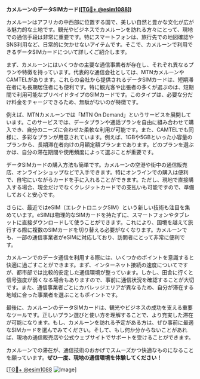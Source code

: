 **カメルーンのデータSIMカード([[TG💪+ @esim1088](https://t.me/s/esim1088)])**

カメルーンはアフリカの中西部に位置する国で、美しい自然と豊かな文化が広がる魅力的な土地です。観光やビジネスでカメルーンを訪れる方々にとって、現地での通信手段は非常に重要です。特にスマートフォンは、旅行先での地図確認やSNS利用など、日常的に欠かせないアイテムです。そこで、カメルーンで利用できるデータSIMカードについて詳しくご紹介します。

まず、カメルーンにはいくつかの主要な通信事業者が存在し、それぞれ異なるプランや特徴を持っています。代表的な通信会社としては、MTNカメルーンやCAMTELがあります。これらの会社から提供されるデータSIMカードは、短期滞在者にも長期居住者にも便利です。特に観光客や出張者の多くが選ぶのは、短期間で利用可能なプリペイドタイプのSIMカードです。このタイプは、必要な分だけ料金をチャージできるため、無駄がないのが特徴です。

例えば、MTNカメルーンでは「MTN On Demand」というサービスを展開しています。このサービスでは、データプランや通話プランを自由に組み合わせて購入でき、自分のニーズに合わせた柔軟な利用が可能です。また、CAMTELでも同様に、多彩なプランが用意されています。例えば、1GBや5GBといった小容量のプランから、長期滞在者向けの月額定額プランまであります。どのプランを選ぶかは、自分の滞在期間や使用頻度によって選ぶことが重要です。

データSIMカードの購入方法も簡単です。カメルーンの空港や街中の通信販売店、オンラインショップなどで入手できます。特にオンラインでの購入は便利で、自宅にいながらカードを手に入れることができます。ただし、現地で直接購入する場合、現金だけでなくクレジットカードでの支払いも可能ですので、準備しておくと安心です。

さらに、最近ではeSIM（エレクトロニックSIM）という新しい技術も注目を集めています。eSIMは物理的なSIMカードを持たずに、スマートフォンやタブレットに直接ダウンロードして使うことができます。これにより、国境を越えて旅行する際に複数のSIMカードを切り替える必要がなくなります。カメルーンでも、一部の通信事業者がeSIMに対応しており、訪問者にとって非常に便利です。

カメルーンでのデータ通信を利用する際には、いくつかのポイントを意識すると快適に過ごすことができます。まず、インターネット接続の速度についてですが、都市部では比較的安定した通信環境が整っています。しかし、田舎に行くと信号強度が弱くなる場合もありますので、事前に通信状況を確認することが大切です。また、通信事業者ごとにカバレッジエリアが異なるため、自分が滞在する地域に合った事業者を選ぶこともポイントです。

最後に、カメルーンのデータSIMカードは、観光やビジネスの成功を支える重要なツールです。正しいプラン選びと使い方を理解することで、より充実した滞在が可能になります。もし、カメルーンを訪れる予定がある方は、ぜひ事前に最適なSIMカードを選んでみてください。そして、もし何か分からないことがあれば、現地の通信販売店や公式ウェブサイトでサポートを受けることができます。

カメルーンでの滞在が、通信技術のおかげでスムーズかつ快適なものになることを願っています。**ぜひ一度、現地の通信環境を体験してください！** 

[[TG💪+ @esim1088](https://t.me/s/esim1088) ![Image](https://i.postimg.cc/Y0z9fWf4/image.png)]